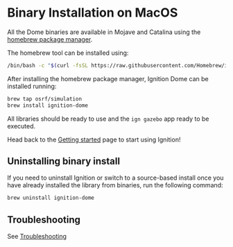 # Binary Installation on MacOS

All the Dome binaries are available in Mojave and Catalina using the
[homebrew package manager](https://brew.sh/).

The homebrew tool can be installed using:

```bash
/bin/bash -c "$(curl -fsSL https://raw.githubusercontent.com/Homebrew/install/master/install.sh)"
```

After installing the homebrew package manager, Ignition Dome can be installed running:

```bash
brew tap osrf/simulation
brew install ignition-dome
```

All libraries should be ready to use and the `ign gazebo` app ready to be executed.

Head back to the [Getting started](/docs/all/getstarted)
page to start using Ignition!

## Uninstalling binary install

If you need to uninstall Ignition or switch to a source-based install once you
have already installed the library from binaries, run the following command:

```bash
brew uninstall ignition-dome
```

## Troubleshooting

See [Troubleshooting](troubleshooting)
